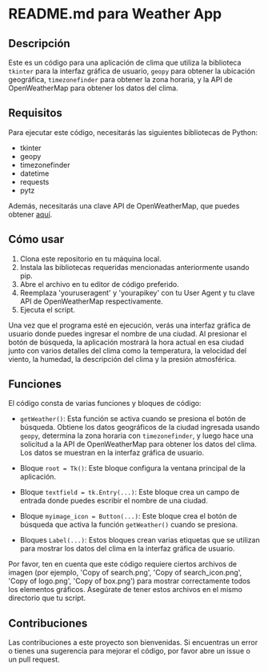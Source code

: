 # README.md para Weather App

## Descripción

Este es un código para una aplicación de clima que utiliza la biblioteca `tkinter` para la interfaz gráfica de usuario, `geopy` para obtener la ubicación geográfica, `timezonefinder` para obtener la zona horaria, y la API de OpenWeatherMap para obtener los datos del clima.

## Requisitos

Para ejecutar este código, necesitarás las siguientes bibliotecas de Python:

- tkinter
- geopy
- timezonefinder
- datetime
- requests
- pytz

Además, necesitarás una clave API de OpenWeatherMap, que puedes obtener [aquí](https://home.openweathermap.org/users/sign_in).

## Cómo usar

1. Clona este repositorio en tu máquina local.
2. Instala las bibliotecas requeridas mencionadas anteriormente usando pip.
3. Abre el archivo en tu editor de código preferido.
4. Reemplaza 'youruseragent' y 'yourapikey' con tu User Agent y tu clave API de OpenWeatherMap respectivamente.
5. Ejecuta el script.

Una vez que el programa esté en ejecución, verás una interfaz gráfica de usuario donde puedes ingresar el nombre de una ciudad. Al presionar el botón de búsqueda, la aplicación mostrará la hora actual en esa ciudad junto con varios detalles del clima como la temperatura, la velocidad del viento, la humedad, la descripción del clima y la presión atmosférica.

## Funciones

El código consta de varias funciones y bloques de código:

- `getWeather()`: Esta función se activa cuando se presiona el botón de búsqueda. Obtiene los datos geográficos de la ciudad ingresada usando `geopy`, determina la zona horaria con `timezonefinder`, y luego hace una solicitud a la API de OpenWeatherMap para obtener los datos del clima. Los datos se muestran en la interfaz gráfica de usuario.

- Bloque `root = Tk()`: Este bloque configura la ventana principal de la aplicación.

- Bloque `textfield = tk.Entry(...)`: Este bloque crea un campo de entrada donde puedes escribir el nombre de una ciudad.

- Bloque `myimage_icon = Button(...)`: Este bloque crea el botón de búsqueda que activa la función `getWeather()` cuando se presiona.

- Bloques `Label(...)`: Estos bloques crean varias etiquetas que se utilizan para mostrar los datos del clima en la interfaz gráfica de usuario.

Por favor, ten en cuenta que este código requiere ciertos archivos de imagen (por ejemplo, 'Copy of search.png', 'Copy of search_icon.png', 'Copy of logo.png', 'Copy of box.png') para mostrar correctamente todos los elementos gráficos. Asegúrate de tener estos archivos en el mismo directorio que tu script.

## Contribuciones

Las contribuciones a este proyecto son bienvenidas. Si encuentras un error o tienes una sugerencia para mejorar el código, por favor abre un issue o un pull request.
